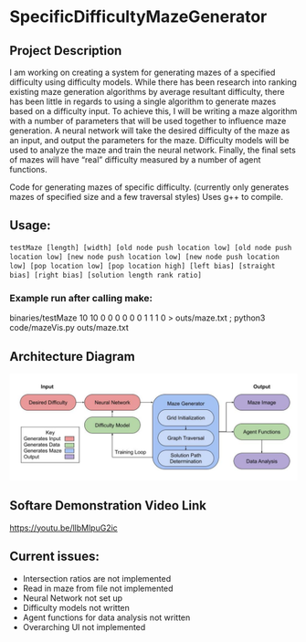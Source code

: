 # SpecificDifficultyMazeGenerator
## Project Description
I am working on creating a system for generating mazes of a specified difficulty using difficulty models. While there has been research into ranking existing maze generation algorithms by average resultant difficulty, there has been little in regards to using a single algorithm to generate mazes based on a difficulty input. To achieve this, I will be writing a maze algorithm with a number of parameters that will be used together to influence maze generation. A neural network will take the desired difficulty of the maze as an input, and output the parameters for the maze. Difficulty models will be used to analyze the maze and train the neural network. Finally, the final sets of mazes will have “real” difficulty measured by a number of agent functions.

Code for generating mazes of specific difficulty.
    (currently only generates mazes of specified size and a few traversal styles)
Uses g++ to compile.

## Usage:
    testMaze [length] [width] [old node push location low] [old node push location low] [new node push location low] [new node push location low] [pop location low] [pop location high] [left bias] [straight bias] [right bias] [solution length rank ratio]

### Example run after calling make:
binaries/testMaze 10 10 0 0 0 0 0 0 1 1 1 0 > outs/maze.txt ; python3 code/mazeVis.py outs/maze.txt

## Architecture Diagram
![Architecture Diagram](SoftwareArchitectureDiagram.jpg)

## Softare Demonstration Video Link
https://youtu.be/llbMlpuG2ic

## Current issues:
- Intersection ratios are not implemented
- Read in maze from file not implemented
- Neural Network not set up
- Difficulty models not written
- Agent functions for data analysis not written
- Overarching UI not implemented
